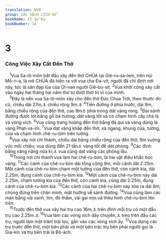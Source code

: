 ```yaml
---
translation: NVB
group: CÁC SÁCH LỊCH-SỬ
bookName: II Sử Ký 
bookNumber: 14
---
```


<div class="title"><h1>3</h1><h3>Công Việc Xây Cất Đền Thờ </h3></div>
<span class="verse 2su_3_1"> <sup>1</sup>Vua Sa-lô-môn bắt đầu xây đền thờ CHÚA tại Giê-ru-sa-lem, trên núi Mô-ri-a, là nơi CHÚA đã hiện ra với vua cha Đa-vít; người đã chỉ định nơi này, tức là sân đạp lúa của Ọt-nan người Giê-bu-sít. </span>
<span class="verse 2su_3_2"><sup>2</sup>Vua khởi công xây cất vào ngày hai tháng hai năm thứ tư dưới thời trị vì của mình. <br/></span>
<span class="verse 2su_3_3"> <sup>3</sup>Đây là nền vua Sa-lô-môn xây cho đền thờ Đức Chúa Trời, theo thước đo cũ, chiều dài 27m,<a data-toggle="tooltip" data-placement="bottom" title="Nt: 60 cu-bít">⚓</a> chiều rộng 9m.<a data-toggle="tooltip" data-placement="bottom" title="Nt: 20 cu-bít">⚓</a></span>
<span class="verse 2su_3_4"><sup>4</sup>Tiền đường ở phía trước, dài 9m, bằng chiều rộng của đền thờ, cao 9m<a data-toggle="tooltip" data-placement="bottom" title="Theo các văn bản cổ Hy Lạp và Syriac, nt: 120 cu-bít">⚓</a> phía trong dát vàng ròng. </span>
<span class="verse 2su_3_5"><sup>5</sup>Đại sảnh đường được lót bằng gỗ bá hương, dát vàng tốt và có chạm hình cây chà là và vòng xích. </span>
<span class="verse 2su_3_6"><sup>6</sup>Vua cũng trang hoàng đền thờ bằng đá quí và vàng dùng là vàng Phạt-va-im. </span>
<span class="verse 2su_3_7"><sup>7</sup>Vua dát vàng khắp đền thờ, xà ngang, khung cửa, tường, cửa và chạm hình chê-ru-bim trên tường. <br/></span>
<span class="verse 2su_3_8"> <sup>8</sup>Vua xây nơi chí thánh, chiều dài bằng chiều rộng của đền thờ, 9m vuông vức mỗi chiều; vua dùng đến 21 tấn<a data-toggle="tooltip" data-placement="bottom" title="Nt: 600 ta-lâng">⚓</a> vàng tốt để dát phòng. </span>
<span class="verse 2su_3_9"><sup>9</sup>Các đinh bằng vàng nặng nửa kí;<a data-toggle="tooltip" data-placement="bottom" title="Nt: 50 shê-ken">⚓</a> vua cũng dát vàng các phòng lầu. <br/></span>
<span class="verse 2su_3_10"> <sup>10</sup>Trong nơi chí thánh vua làm hai chê-ru-bim, là hai vật điêu khắc bọc vàng. </span>
<span class="verse 2su_3_11"><sup>11</sup>Các cánh của chê-ru-bim dài tổng cộng 9m, mỗi cánh dài 2.25m. Một cánh của chê-ru-bim chạm một tường của đền thờ, còn cánh kia, dài 2.25m, đụng cánh của chê-ru-bim kia. </span>
<span class="verse 2su_3_12"><sup>12</sup>Một cánh của chê-ru-bim này dài 2.25m, chạm tường kia của đền thờ, còn cánh kia, cũng dài 2.25m, đụng cánh của chê-ru-bim kia. </span>
<span class="verse 2su_3_13"><sup>13</sup>Các cánh của hai chê-ru-bim này xòe ra dài 9m; chúng đứng trên chân mình, mặt hướng về sảnh đường. </span>
<span class="verse 2su_3_14"><sup>14</sup>Vua cũng làm các màn bằng vải xanh, tím, đỏ thẳm, vải gai mịn và thêu hình chê-ru-bim lên trên. <br/></span>
<span class="verse 2su_3_15"> <sup>15</sup>Trước đền thờ vua xây hai trụ cao 16m;<a data-toggle="tooltip" data-placement="bottom" title="Nt: 35 cu-bít">⚓</a> trên đỉnh mỗi trụ có một đầu trụ cao 2.25m.<a data-toggle="tooltip" data-placement="bottom" title="Nt: 5 cu-bít">⚓</a></span>
<span class="verse 2su_3_16"><sup>16</sup>Vua làm các vòng xích dây chuyền,<a data-toggle="tooltip" data-placement="bottom" title="Ctd: vòng xích trong nội điện">⚓</a> treo trên đầu các trụ; người làm một trăm trái lựu, gắn vào các vòng xích ấy. </span>
<span class="verse 2su_3_17"><sup>17</sup>Vua dựng các trụ trước đền thờ, một bên phải và một bên trái; trụ bên phải người gọi là Gia-kin và trụ bên trái là Bô-ách. <br/></span>

